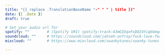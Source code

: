 ```yaml
---
title: "{{ replace .TranslationBaseName "-" " " | title }}"
date: {{ .Date }}
draft: true

# Set your audio url for
spotify: ""        # (Spotify URI) spotify:track:43mGIUqxFoDQI4YiqbGmqd
soundcloud: ""     # https://soundcloud.com/jahseh-onfroy/fuck-love-feat-trippie-redd
mixcloud: ""       # https://www.mixcloud.com/swankytunes/swanky-tunes-showland-172/

---
```

